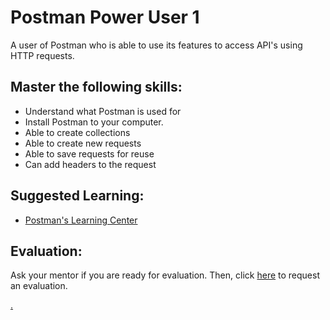 # Postman Power User 1

A user of Postman who is able to use its features to access API's using HTTP requests.

## Master the following skills:

* Understand what Postman is used for
* Install Postman to your computer.
* Able to create collections
* Able to create new requests
* Able to save requests for reuse
* Can add headers to the request

## Suggested Learning:

* [Postman's Learning Center](https://learning.getpostman.com/)

## Evaluation:

Ask your mentor if you are ready for evaluation. Then, click [here](https://calendly.com/codex-academy/level-2-mastery-evaluation?a1=Postman%20Power%20User%201&a2=XUSQ7P32TTSDfZy362fUgA) to request an evaluation.

[.](level-2)